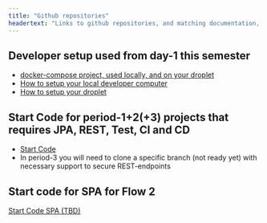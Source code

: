 ```yaml
---
title: "Github repositories"
headertext: "Links to github repositories, and matching documentation, used this semester"
---
```


## Developer setup used from day-1 this semester

- [docker-compose project, used locally, and on your droplet](https://github.com/Hartmannsolution/tomcat_mysql_nginx_docker.git)
- [How to setup your local developer computer](https://docs.google.com/document/d/1RlAR3Ax-c3cpBrW2ez7NYAc8mrCJiRjAC3xdjjdi0Uc/edit?usp=sharing)
- [How to setup your droplet](https://docs.google.com/document/d/1aGEcD9Jv_uIUgOUnpYiCCxvxnPbkeoaO7Bf7b70lAfA/edit?usp=sharing)

## Start Code for period-1+2(+3) projects that requires JPA, REST, Test, CI and CD

- [Start Code](https://github.com/dat3startcode/rest-jpa-devops-startcode)
- In period-3 you will need to clone a specific branch (not ready yet) with necessary support to secure REST-endpoints

## Start code for SPA for Flow 2

<!--[Start Code SPA (TBD)](https://github.com/Cphdat3sem2018f/code_simple_SPA)-->

[Start Code SPA (TBD)](#)
